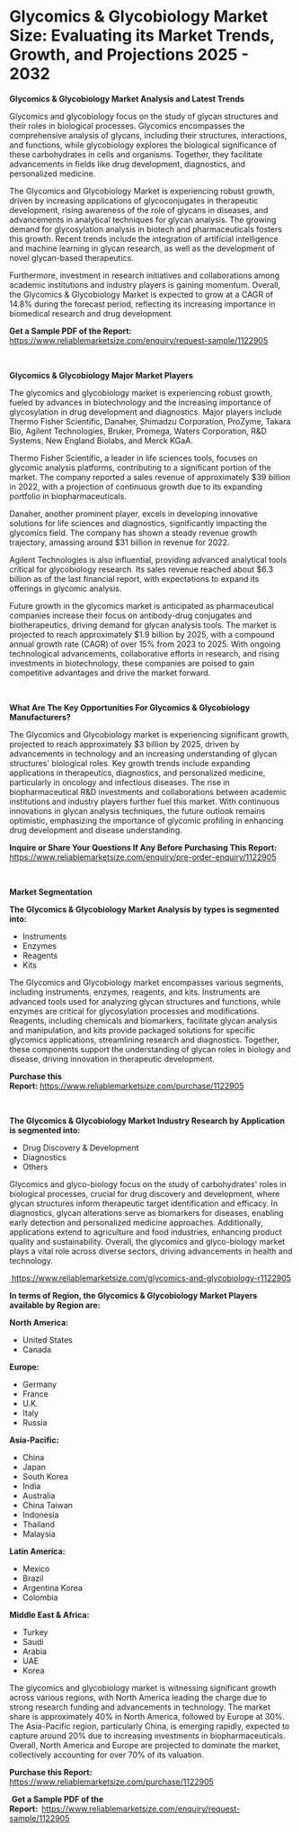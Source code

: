 <p><h1>Glycomics & Glycobiology Market Size: Evaluating its Market Trends, Growth, and Projections 2025 - 2032</h1></p><p><strong>Glycomics & Glycobiology Market Analysis and Latest Trends</strong></p>
<p><p>Glycomics and glycobiology focus on the study of glycan structures and their roles in biological processes. Glycomics encompasses the comprehensive analysis of glycans, including their structures, interactions, and functions, while glycobiology explores the biological significance of these carbohydrates in cells and organisms. Together, they facilitate advancements in fields like drug development, diagnostics, and personalized medicine.</p><p>The Glycomics and Glycobiology Market is experiencing robust growth, driven by increasing applications of glycoconjugates in therapeutic development, rising awareness of the role of glycans in diseases, and advancements in analytical techniques for glycan analysis. The growing demand for glycosylation analysis in biotech and pharmaceuticals fosters this growth. Recent trends include the integration of artificial intelligence and machine learning in glycan research, as well as the development of novel glycan-based therapeutics. </p><p>Furthermore, investment in research initiatives and collaborations among academic institutions and industry players is gaining momentum. Overall, the Glycomics & Glycobiology Market is expected to grow at a CAGR of 14.8% during the forecast period, reflecting its increasing importance in biomedical research and drug development.</p></p>
<p><strong>Get a Sample PDF of the Report:&nbsp;</strong> <a href="https://www.reliablemarketsize.com/enquiry/request-sample/1122905?utm_campaign=2625&utm_medium=2&utm_source=Github&utm_content=ia&utm_term=13042025&utm_id=glycomics-glycobiology">https://www.reliablemarketsize.com/enquiry/request-sample/1122905</a></p>
<p>&nbsp;</p>
<p><strong>Glycomics & Glycobiology Major Market Players</strong></p>
<p><p>The glycomics and glycobiology market is experiencing robust growth, fueled by advances in biotechnology and the increasing importance of glycosylation in drug development and diagnostics. Major players include Thermo Fisher Scientific, Danaher, Shimadzu Corporation, ProZyme, Takara Bio, Agilent Technologies, Bruker, Promega, Waters Corporation, R&D Systems, New England Biolabs, and Merck KGaA.</p><p>Thermo Fisher Scientific, a leader in life sciences tools, focuses on glycomic analysis platforms, contributing to a significant portion of the market. The company reported a sales revenue of approximately $39 billion in 2022, with a projection of continuous growth due to its expanding portfolio in biopharmaceuticals.</p><p>Danaher, another prominent player, excels in developing innovative solutions for life sciences and diagnostics, significantly impacting the glycomics field. The company has shown a steady revenue growth trajectory, amassing around $31 billion in revenue for 2022.</p><p>Agilent Technologies is also influential, providing advanced analytical tools critical for glycobiology research. Its sales revenue reached about $6.3 billion as of the last financial report, with expectations to expand its offerings in glycomic analysis.</p><p>Future growth in the glycomics market is anticipated as pharmaceutical companies increase their focus on antibody-drug conjugates and biotherapeutics, driving demand for glycan analysis tools. The market is projected to reach approximately $1.9 billion by 2025, with a compound annual growth rate (CAGR) of over 15% from 2023 to 2025. With ongoing technological advancements, collaborative efforts in research, and rising investments in biotechnology, these companies are poised to gain competitive advantages and drive the market forward.</p></p>
<p>&nbsp;</p>
<p><strong>What Are The Key Opportunities For Glycomics & Glycobiology Manufacturers?</strong></p>
<p><p>The Glycomics and Glycobiology market is experiencing significant growth, projected to reach approximately $3 billion by 2025, driven by advancements in technology and an increasing understanding of glycan structures' biological roles. Key growth trends include expanding applications in therapeutics, diagnostics, and personalized medicine, particularly in oncology and infectious diseases. The rise in biopharmaceutical R&D investments and collaborations between academic institutions and industry players further fuel this market. With continuous innovations in glycan analysis techniques, the future outlook remains optimistic, emphasizing the importance of glycomic profiling in enhancing drug development and disease understanding.</p></p>
<p><strong>Inquire or Share Your Questions If Any Before Purchasing This Report:</strong> <a href="https://www.reliablemarketsize.com/enquiry/pre-order-enquiry/1122905?utm_campaign=2625&utm_medium=2&utm_source=Github&utm_content=ia&utm_term=13042025&utm_id=glycomics-glycobiology">https://www.reliablemarketsize.com/enquiry/pre-order-enquiry/1122905</a></p>
<p>&nbsp;</p>
<p><strong>Market Segmentation</strong></p>
<p><strong>The Glycomics & Glycobiology Market Analysis by types is segmented into:</strong></p>
<p><ul><li>Instruments</li><li>Enzymes</li><li>Reagents</li><li>Kits</li></ul></p>
<p><p>The Glycomics and Glycobiology market encompasses various segments, including instruments, enzymes, reagents, and kits. Instruments are advanced tools used for analyzing glycan structures and functions, while enzymes are critical for glycosylation processes and modifications. Reagents, including chemicals and biomarkers, facilitate glycan analysis and manipulation, and kits provide packaged solutions for specific glycomics applications, streamlining research and diagnostics. Together, these components support the understanding of glycan roles in biology and disease, driving innovation in therapeutic development.</p></p>
<p><strong>Purchase this Report:&nbsp;</strong><a href="https://www.reliablemarketsize.com/purchase/1122905?utm_campaign=2625&utm_medium=2&utm_source=Github&utm_content=ia&utm_term=13042025&utm_id=glycomics-glycobiology">https://www.reliablemarketsize.com/purchase/1122905</a></p>
<p>&nbsp;</p>
<p><strong>The Glycomics & Glycobiology Market Industry Research by Application is segmented into:</strong></p>
<p><ul><li>Drug Discovery & Development</li><li>Diagnostics</li><li>Others</li></ul></p>
<p><p>Glycomics and glyco-biology focus on the study of carbohydrates' roles in biological processes, crucial for drug discovery and development, where glycan structures inform therapeutic target identification and efficacy. In diagnostics, glycan alterations serve as biomarkers for diseases, enabling early detection and personalized medicine approaches. Additionally, applications extend to agriculture and food industries, enhancing product quality and sustainability. Overall, the glycomics and glyco-biology market plays a vital role across diverse sectors, driving advancements in health and technology.</p></p>
<p><a href="https://www.reliablemarketsize.com/glycomics-and-glycobiology-r1122905?utm_campaign=2625&utm_medium=2&utm_source=Github&utm_content=ia&utm_term=13042025&utm_id=glycomics-glycobiology">&nbsp;https://www.reliablemarketsize.com/glycomics-and-glycobiology-r1122905</a></p>
<p><strong>In terms of Region, the Glycomics & Glycobiology Market Players available by Region are:</strong></p>
<p>
    <p> <strong> North America: </strong>
        <ul>
            <li>United States</li>
            <li>Canada</li>
        </ul>
        </p> 
    <p> <strong> Europe: </strong>
        <ul>
            <li>Germany</li>
            <li>France</li>
            <li>U.K.</li>
            <li>Italy</li>
            <li>Russia</li>
        </ul>
        </p> 
    <p> <strong> Asia-Pacific: </strong>
        <ul>
            <li>China</li>
            <li>Japan</li>
            <li>South Korea</li>
            <li>India</li>
            <li>Australia</li>
            <li>China Taiwan</li>
            <li>Indonesia</li>
            <li>Thailand</li>
            <li>Malaysia</li>
        </ul>
        </p> 
    <p> <strong> Latin America: </strong>
        <ul>
            <li>Mexico</li>
            <li>Brazil</li>
            <li>Argentina Korea</li>
            <li>Colombia</li>
        </ul>
        </p> 
    <p> <strong> Middle East & Africa: </strong>
        <ul>
            <li>Turkey</li>
            <li>Saudi</li>
            <li>Arabia</li>
            <li>UAE</li>
            <li>Korea</li>
        </ul>
    </p>
    </p>
<p><p>The glycomics and glycobiology market is witnessing significant growth across various regions, with North America leading the charge due to strong research funding and advancements in technology. The market share is approximately 40% in North America, followed by Europe at 30%. The Asia-Pacific region, particularly China, is emerging rapidly, expected to capture around 20% due to increasing investments in biopharmaceuticals. Overall, North America and Europe are projected to dominate the market, collectively accounting for over 70% of its valuation.</p></p>
<p><strong>Purchase this Report: </strong><a href="https://www.reliablemarketsize.com/purchase/1122905?utm_campaign=2625&utm_medium=2&utm_source=Github&utm_content=ia&utm_term=13042025&utm_id=glycomics-glycobiology">https://www.reliablemarketsize.com/purchase/1122905</a></p>
<p>&nbsp;<strong>Get a Sample PDF of the Report:&nbsp;&nbsp;</strong><a href="https://www.reliablemarketsize.com/enquiry/request-sample/1122905?utm_campaign=2625&utm_medium=2&utm_source=Github&utm_content=ia&utm_term=13042025&utm_id=glycomics-glycobiology">https://www.reliablemarketsize.com/enquiry/request-sample/1122905</a></p>
<p><strong></strong></p>
<p><p></p><p></p><p></p></p>